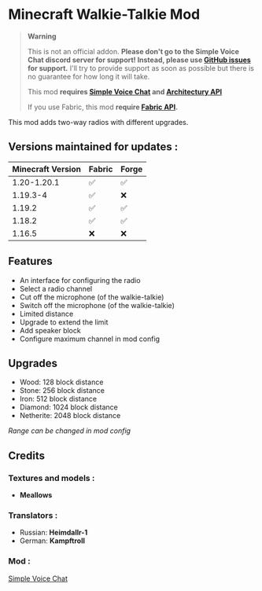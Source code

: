 # Minecraft Walkie-Talkie Mod

<!-- prettier-ignore-start -->
> **Warning**
>
> This is not an official addon. **Please don't go to the Simple Voice Chat discord server for support! Instead, please use [GitHub issues](https://github.com/Flaton1/walkie-talkie-mod/issues)
> for support.** I'll try to provide support as soon as possible but there is no guarantee for how long it will take.
>
> This mod **requires [Simple Voice Chat](https://github.com/henkelmax/simple-voice-chat) and [Architectury API](https://github.com/architectury/architectury-api)**
> 
> If you use Fabric, this mod **require [Fabric API](https://github.com/FabricMC/fabric).**
<!-- prettier-ignore-end -->

This mod adds two-way radios with different upgrades.

## Versions maintained for updates :
| Minecraft Version | Fabric | Forge |
|-------------------|--------|-------|
| 1.20-1.20.1       | ✅      | ✅     |
| 1.19.3-4          | ✅      | ❌     |
| 1.19.2            | ✅      | ✅     |
| 1.18.2            | ✅      | ✅     |
| 1.16.5            | ❌      | ❌     |

## Features
+ An interface for configuring the radio
+ Select a radio channel
+ Cut off the microphone (of the walkie-talkie)
+ Switch off the microphone (of the walkie-talkie)
+ Limited distance
+ Upgrade to extend the limit
+ Add speaker block
+ Configure maximum channel in mod config
## Upgrades
+ Wood: 128 block distance
+ Stone: 256 block distance
+ Iron: 512 block distance
+ Diamond: 1024 block distance
+ Netherite: 2048 block distance

*Range can be changed in mod config*
## Credits
### Textures and models :
+ **Meallows**

### Translators :
+ Russian: **Heimdallr-1**
+ German: **Kampftroll**

### Mod :
[Simple Voice Chat](https://github.com/henkelmax/simple-voice-chat)
